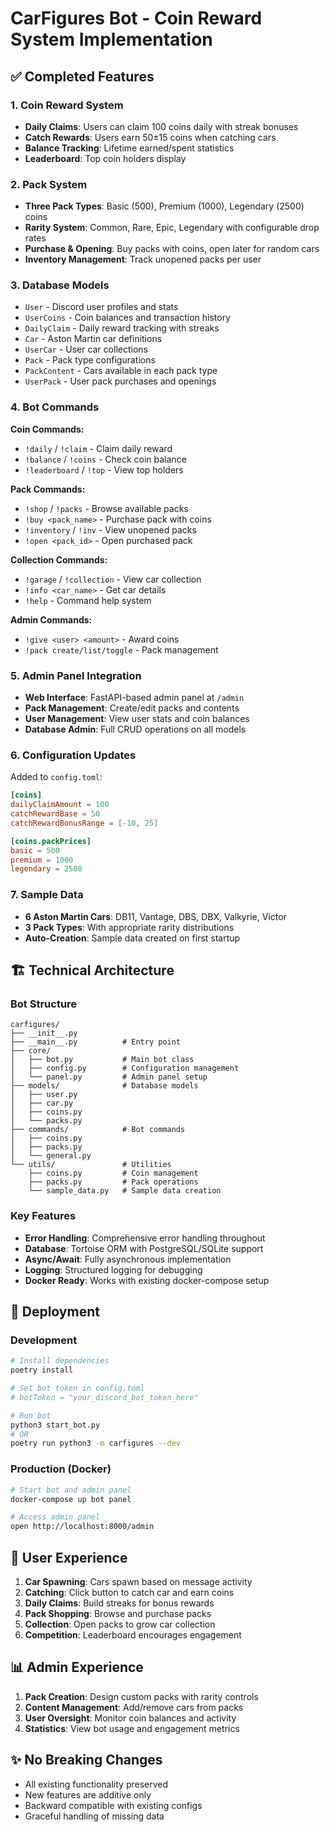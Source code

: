 # CarFigures Bot - Coin Reward System Implementation

## ✅ Completed Features

### 1. Coin Reward System
- **Daily Claims**: Users can claim 100 coins daily with streak bonuses
- **Catch Rewards**: Users earn 50±15 coins when catching cars
- **Balance Tracking**: Lifetime earned/spent statistics
- **Leaderboard**: Top coin holders display

### 2. Pack System  
- **Three Pack Types**: Basic (500), Premium (1000), Legendary (2500) coins
- **Rarity System**: Common, Rare, Epic, Legendary with configurable drop rates
- **Purchase & Opening**: Buy packs with coins, open later for random cars
- **Inventory Management**: Track unopened packs per user

### 3. Database Models
- `User` - Discord user profiles and stats
- `UserCoins` - Coin balances and transaction history
- `DailyClaim` - Daily reward tracking with streaks
- `Car` - Aston Martin car definitions  
- `UserCar` - User car collections
- `Pack` - Pack type configurations
- `PackContent` - Cars available in each pack type
- `UserPack` - User pack purchases and openings

### 4. Bot Commands
**Coin Commands:**
- `!daily` / `!claim` - Claim daily reward
- `!balance` / `!coins` - Check coin balance  
- `!leaderboard` / `!top` - View top holders

**Pack Commands:**
- `!shop` / `!packs` - Browse available packs
- `!buy <pack_name>` - Purchase pack with coins
- `!inventory` / `!inv` - View unopened packs
- `!open <pack_id>` - Open purchased pack

**Collection Commands:**
- `!garage` / `!collection` - View car collection
- `!info <car_name>` - Get car details
- `!help` - Command help system

**Admin Commands:**
- `!give <user> <amount>` - Award coins
- `!pack create/list/toggle` - Pack management

### 5. Admin Panel Integration
- **Web Interface**: FastAPI-based admin panel at `/admin`
- **Pack Management**: Create/edit packs and contents
- **User Management**: View user stats and coin balances
- **Database Admin**: Full CRUD operations on all models

### 6. Configuration Updates
Added to `config.toml`:
```toml
[coins]
dailyClaimAmount = 100
catchRewardBase = 50  
catchRewardBonusRange = [-10, 25]

[coins.packPrices]
basic = 500
premium = 1000
legendary = 2500
```

### 7. Sample Data
- **6 Aston Martin Cars**: DB11, Vantage, DBS, DBX, Valkyrie, Victor
- **3 Pack Types**: With appropriate rarity distributions
- **Auto-Creation**: Sample data created on first startup

## 🏗️ Technical Architecture

### Bot Structure
```
carfigures/
├── __init__.py
├── __main__.py          # Entry point
├── core/
│   ├── bot.py           # Main bot class
│   ├── config.py        # Configuration management
│   └── panel.py         # Admin panel setup
├── models/              # Database models
│   ├── user.py
│   ├── car.py
│   ├── coins.py
│   └── packs.py
├── commands/            # Bot commands
│   ├── coins.py
│   ├── packs.py
│   └── general.py
└── utils/               # Utilities
    ├── coins.py         # Coin management
    ├── packs.py         # Pack operations
    └── sample_data.py   # Sample data creation
```

### Key Features
- **Error Handling**: Comprehensive error handling throughout
- **Database**: Tortoise ORM with PostgreSQL/SQLite support
- **Async/Await**: Fully asynchronous implementation
- **Logging**: Structured logging for debugging
- **Docker Ready**: Works with existing docker-compose setup

## 🚀 Deployment

### Development
```bash
# Install dependencies
poetry install

# Set bot token in config.toml
# botToken = "your_discord_bot_token_here"

# Run bot
python3 start_bot.py
# OR
poetry run python3 -m carfigures --dev
```

### Production (Docker)
```bash
# Start bot and admin panel
docker-compose up bot panel

# Access admin panel
open http://localhost:8000/admin
```

## 🎯 User Experience

1. **Car Spawning**: Cars spawn based on message activity
2. **Catching**: Click button to catch car and earn coins
3. **Daily Claims**: Build streaks for bonus rewards
4. **Pack Shopping**: Browse and purchase packs
5. **Collection**: Open packs to grow car collection
6. **Competition**: Leaderboard encourages engagement

## 📊 Admin Experience

1. **Pack Creation**: Design custom packs with rarity controls
2. **Content Management**: Add/remove cars from packs
3. **User Oversight**: Monitor coin balances and activity
4. **Statistics**: View bot usage and engagement metrics

## ✨ No Breaking Changes

- All existing functionality preserved
- New features are additive only
- Backward compatible with existing configs
- Graceful handling of missing data